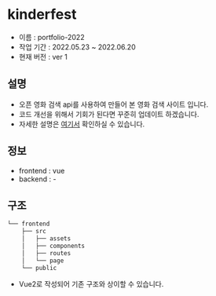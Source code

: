 # kinderfest

- 이름 : portfolio-2022
- 작업 기간 : 2022.05.23 ~ 2022.06.20
- 현재 버전 : ver 1


## 설명
- 오픈 영화 검색 api를 사용하여 만들어 본 영화 검색 사이트 입니다.
- 코드 개선을 위해서 기회가 된다면 꾸준히 업데이트 하겠습니다.
- 자세한 설명은 <a href="https://purplenaive.notion.site/Kinderfest-123aed6f93a1438aae026f32b36d6d76" target="_blank">여기서</a> 확인하실 수 있습니다.

## 정보
- frontend : vue
- backend : -

## 구조
```bash
└── frontend
    ├── src
    │   ├── assets
    │   ├── components
    │   ├── routes
    │   └── page
    └── public
``` 

- Vue2로 작성되어 기존 구조와 상이할 수 있습니다.
